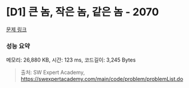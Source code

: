 # [D1] 큰 놈, 작은 놈, 같은 놈 - 2070 

[문제 링크](https://swexpertacademy.com/main/code/problem/problemDetail.do?contestProbId=AV5QQ6qqA40DFAUq) 

### 성능 요약

메모리: 26,880 KB, 시간: 123 ms, 코드길이: 3,245 Bytes



> 출처: SW Expert Academy, https://swexpertacademy.com/main/code/problem/problemList.do